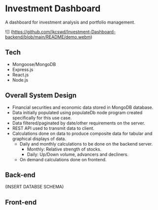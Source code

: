 # Investment Dashboard
A dashboard for investment analysis and portfolio management.

![] (https://github.com/jkcswd/Investment-Dashboard-backend/blob/main/README/demo.webm) 

## Tech
- Mongoose/MongoDB
- Express.js
- React.js
- Node.js

## Overall System Design
- Financial securities and economic data stored in MongoDB database.
- Data initially populated using populateDb node program created specifically for this use case.
- Data filtered/paginated by date/other requirements on the server.
- REST API used to transmit data to client.
- Calculations done on data to produce composite data for tabular and graphical displays of data.
  - Daily and monthly calculations to be done on the backend server.
    - Monthly: Relative strength of stocks.
    - Daily: Up/Down volume, advancers and decliners.
  - On demand calculations done on frontend.

## Back-end
(INSERT DATABSE SCHEMA)

## Front-end
